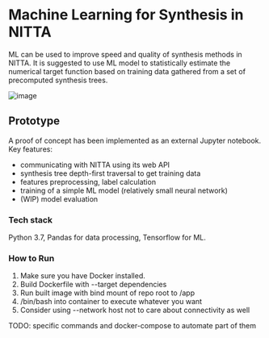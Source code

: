 # Machine Learning for Synthesis in NITTA

ML can be used to improve speed and quality of synthesis methods in NITTA. It is suggested to use ML model to statistically estimate the numerical target function based on training data gathered from a set of precomputed synthesis trees.

![image](https://user-images.githubusercontent.com/5229130/123153468-5dcae080-d46e-11eb-8867-f9c1944ffae4.png)

## Prototype

A proof of concept has been implemented as an external Jupyter notebook. Key features:

- communicating with NITTA using its web API
- synthesis tree depth-first traversal to get training data
- features preprocessing, label calculation
- training of a simple ML model (relatively small neural network)
- (WIP) model evaluation

### Tech stack

Python 3.7, Pandas for data processing, Tensorflow for ML.

### How to Run

1. Make sure you have Docker installed.
2. Build Dockerfile with --target dependencies
3. Run built image with bind mount of repo root to /app
4. /bin/bash into container to execute whatever you want
5. Consider using --network host not to care about connectivity as well 

TODO: specific commands and docker-compose to automate part of them
